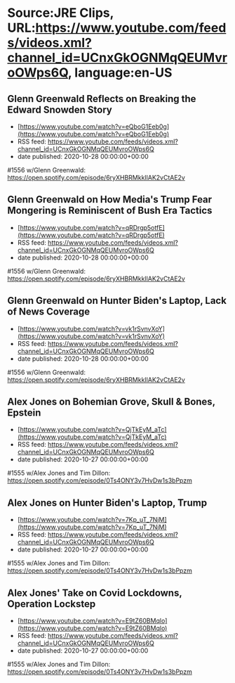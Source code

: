 # Source:JRE Clips, URL:https://www.youtube.com/feeds/videos.xml?channel_id=UCnxGkOGNMqQEUMvroOWps6Q, language:en-US

## Glenn Greenwald Reflects on Breaking the Edward Snowden Story
 - [https://www.youtube.com/watch?v=eQboG1Eeb0g](https://www.youtube.com/watch?v=eQboG1Eeb0g)
 - RSS feed: https://www.youtube.com/feeds/videos.xml?channel_id=UCnxGkOGNMqQEUMvroOWps6Q
 - date published: 2020-10-28 00:00:00+00:00

#1556 w/Glenn Greenwald:
https://open.spotify.com/episode/6ryXHBRMkkIlAK2vCtAE2v

## Glenn Greenwald on How Media's Trump Fear Mongering is Reminiscent of Bush Era Tactics
 - [https://www.youtube.com/watch?v=qRDrgp5otfE](https://www.youtube.com/watch?v=qRDrgp5otfE)
 - RSS feed: https://www.youtube.com/feeds/videos.xml?channel_id=UCnxGkOGNMqQEUMvroOWps6Q
 - date published: 2020-10-28 00:00:00+00:00

#1556 w/Glenn Greenwald:
https://open.spotify.com/episode/6ryXHBRMkkIlAK2vCtAE2v

## Glenn Greenwald on Hunter Biden's Laptop, Lack of News Coverage
 - [https://www.youtube.com/watch?v=vk1rSvnvXoY](https://www.youtube.com/watch?v=vk1rSvnvXoY)
 - RSS feed: https://www.youtube.com/feeds/videos.xml?channel_id=UCnxGkOGNMqQEUMvroOWps6Q
 - date published: 2020-10-28 00:00:00+00:00

#1556 w/Glenn Greenwald:
https://open.spotify.com/episode/6ryXHBRMkkIlAK2vCtAE2v

## Alex Jones on Bohemian Grove, Skull & Bones, Epstein
 - [https://www.youtube.com/watch?v=QjTkEyM_aTc](https://www.youtube.com/watch?v=QjTkEyM_aTc)
 - RSS feed: https://www.youtube.com/feeds/videos.xml?channel_id=UCnxGkOGNMqQEUMvroOWps6Q
 - date published: 2020-10-27 00:00:00+00:00

#1555 w/Alex Jones and Tim Dillon:
https://open.spotify.com/episode/0Ts4ONY3v7HvDw1s3bPpzm

## Alex Jones on Hunter Biden's Laptop, Trump
 - [https://www.youtube.com/watch?v=7Kp_uT_7NjM](https://www.youtube.com/watch?v=7Kp_uT_7NjM)
 - RSS feed: https://www.youtube.com/feeds/videos.xml?channel_id=UCnxGkOGNMqQEUMvroOWps6Q
 - date published: 2020-10-27 00:00:00+00:00

#1555 w/Alex Jones and Tim Dillon:
https://open.spotify.com/episode/0Ts4ONY3v7HvDw1s3bPpzm

## Alex Jones' Take on Covid Lockdowns, Operation Lockstep
 - [https://www.youtube.com/watch?v=E9tZ60BMqlo](https://www.youtube.com/watch?v=E9tZ60BMqlo)
 - RSS feed: https://www.youtube.com/feeds/videos.xml?channel_id=UCnxGkOGNMqQEUMvroOWps6Q
 - date published: 2020-10-27 00:00:00+00:00

#1555 w/Alex Jones and Tim Dillon:
https://open.spotify.com/episode/0Ts4ONY3v7HvDw1s3bPpzm

